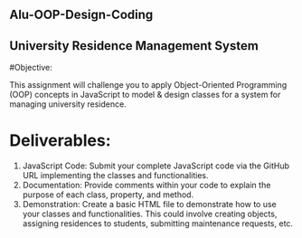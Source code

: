 ## Alu-OOP-Design-Coding

## University Residence Management System

#Objective:

This assignment will challenge you to apply Object-Oriented Programming (OOP) concepts in JavaScript to model & design classes for a system for managing university residence.

# Deliverables:

1. JavaScript Code: Submit your complete JavaScript code via the GitHub URL implementing the classes and functionalities.
2. Documentation: Provide comments within your code to explain the purpose of each class, property, and method.
3. Demonstration: Create a basic HTML file to demonstrate how to use your classes and functionalities. This could involve creating objects, assigning residences to students, submitting maintenance requests, etc.
